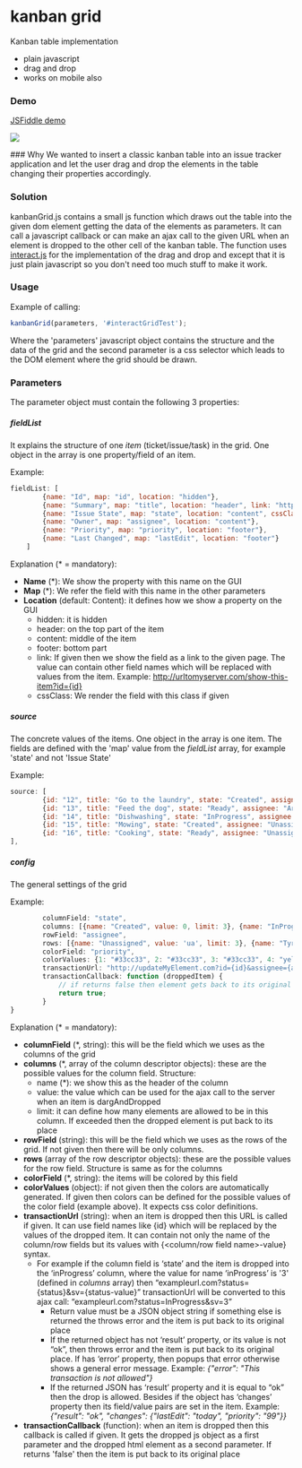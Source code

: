 # kanban grid
Kanban table implementation
  - plain javascript
  - drag and drop
  - works on mobile also

### Demo
[JSFiddle demo](https://jsfiddle.net/tlaci/a6LL4a13)
<p><image src="screenshot.png" /></p>
### Why
We wanted to insert a classic kanban table into an issue tracker application and let the user drag and drop the elements in the table changing their properties accordingly.

### Solution
kanbanGrid.js contains a small js function which draws out the table into the given dom element getting the data of the elements as parameters.
It can call a javascript callback or can make an ajax call to the given URL when an element is dropped to the other cell of the kanban table.
  The function uses [interact.js](http://interactjs.io/) for the implementation of the drag and drop and except that it is just plain javascript so you don't need too much stuff to make it work.

### Usage
Example of calling:
```javascript
kanbanGrid(parameters, '#interactGridTest');
```
Where the 'parameters' javascript object contains the structure and the data of the grid and the second parameter is a css selector which leads to the DOM element where the grid should be drawn.

### Parameters
The parameter object must contain the following 3 properties:

##### fieldList
It explains the structure of one *item* (ticket/issue/task) in the grid. One object in the array is one property/field of an item.

Example:
```javascript
fieldList: [
        {name: "Id", map: "id", location: "hidden"},
        {name: "Summary", map: "title", location: "header", link: "http://examplelink.com/{id}"},
        {name: "Issue State", map: "state", location: "content", cssClass: "state"},
        {name: "Owner", map: "assignee", location: "content"},
        {name: "Priority", map: "priority", location: "footer"},
        {name: "Last Changed", map: "lastEdit", location: "footer"}
    ]
```
Explanation (* = mandatory):
- **Name** (*): We show the property with this name on the GUI
- **Map** (*): We refer the field with this name in the other parameters
- **Location** (default: Content): it defines how we show a property on the GUI
  - hidden: it is hidden
  - header: on the top part of the item
  - content: middle of the item
  - footer: bottom part
  - link: If given then we show the field as a link to the given page. The value can contain other field names which will be replaced with values from the item. Example: http://urltomyserver.com/show-this-item?id={id}
  - cssClass: We render the field with this class if given

##### source
The concrete values of the items. One object in the array is one item. The fields are defined with the 'map' value from the *fieldList* array, for example 'state' and not 'Issue State' 

Example:
```javascript
source: [
        {id: "12", title: "Go to the laundry", state: "Created", assignee: "Tyrion", priority: 9, lastEdit: "2016.06.06"},
        {id: "13", title: "Feed the dog", state: "Ready", assignee: "Arya", priority: 4, lastEdit: "2016.06.11"},
        {id: "14", title: "Dishwashing", state: "InProgress", assignee: "Tyrion", priority: 6, lastEdit: "2016.06.03"},
        {id: "15", title: "Mowing", state: "Created", assignee: "Unassigned", priority: 2, lastEdit: "2016.06.01"},
        {id: "16", title: "Cooking", state: "Ready", assignee: "Unassigned", priority: 4, lastEdit: "2016.06.24"}
],
```

##### config
The general settings of the grid

Example:
```javascript
        columnField: "state",
        columns: [{name: "Created", value: 0, limit: 3}, {name: "InProgress", value: 1, limit: 3}, {name: "Ready", value: 2, limit: 3}, {name: "Archived", value: 3, limit: 3}],
        rowField: "assignee",
        rows: [{name: "Unassigned", value: 'ua', limit: 3}, {name: "Tyrion", value: 13, limit: 3}, {name: "Arya", value: 17, limit: 3}],
        colorField: "priority",
        colorValues: {1: "#33cc33", 2: "#33cc33", 3: "#33cc33", 4: "yellow", 5: "yellow", 6: "yellow", 7: "yellow", 8: "#ffcccc", 9: "#ffcccc", 10: "#ffcccc"},
        transactionUrl: "http://updateMyElement.com?id={id}&assignee={assignee}&state={state-value}",,
        transactionCallback: function (droppedItem) {
            // if returns false then element gets back to its original position
            return true;
        }
}
```
Explanation (* = mandatory):
- **columnField** (*, string): this will be the field which we uses as the columns of the grid
- **columns** (*, array of the column descriptor objects): these are the possible values for the column field. Structure:
  - name (*): we show this as the header of the column
  - value: the value which can be used for the ajax call to the server when an item is dargAndDropped
  - limit: it can define how many elements are allowed to be in this column. If exceeded then the dropped element is put back to its place
- **rowField** (string): this will be the field which we uses as the rows of the grid. If not given then there will be only columns.
- **rows** (array of the row descriptor objects): these are the possible values for the row field. Structure is same as for the columns
- **colorField** (*, string): the items will be colored by this field
- **colorValues** (object): if not given then the colors are automatically generated. If given then colors can be defined for the possible values of the color field (example above). It expects css color definitions.
- **transactionUrl** (string): when an item is dropped then this URL is called if given. It can use field names like {id} which will be replaced by the values of the dropped item. It can contain not only the name of the column/row fields but its values with {<column/row field name>-value} syntax.
  - For example if the column field is ‘state’ and the item is dropped into the ‘inProgress’ column, where the value for name ‘inProgress’ is '3' (defined in *columns* array) then “exampleurl.com?status={status}&sv={status-value}” transactionUrl will be converted to this ajax call: “exampleurl.com?status=InProgress&sv=3”
    - Return value must be a JSON object string if something else is returned the throws error and the item is put back to its original place
    - If the returned object has not ‘result’ property, or its value is not “ok”, then throws error and the item is put back to its original place. If has ‘error’ property, then popups that error otherwise shows a general error message. Example: *{"error": "This transaction is not allowed"}*
    - If the returned JSON has ‘result’ property and it is equal to “ok” then the drop is allowed. Besides if the object has ‘changes’ property then its field/value pairs are set in the item. Example: *{"result": "ok", "changes": {"lastEdit": "today", "priority": "99"}}*
- **transactionCallback** (function): when an item is dropped then this callback is called if given. It gets the dropped js object as a first parameter and the dropped html element as a second parameter. If returns 'false' then the item is put back to its original place

